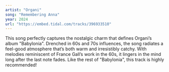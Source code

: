 ```yaml
---
artist: "Organi" 
song: "Remembering Anna"
year: 2024
url: "https://embed.tidal.com/tracks/396933510"
---
```


This song perfectly captures the nostalgic charm that defines Organi’s album
"Babylonia". Drenched in 60s and 70s influences, the song radiates a feel-good
atmosphere that’s both warm and irresistibly catchy. With melodies reminiscent
of France Gall’s work in the 60s, it lingers in the mind long after the last
note fades. Like the rest of "Babylonia", this track is highly recommended!
